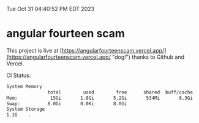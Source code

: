 Tue Oct 31 04:40:52 PM EDT 2023

# angular fourteen scam


This project is live at [https://angularfourteenscam.vercel.app/](https://angularfourteenscam.vercel.app/ "dog!") thanks to Github and Vercel.

CI Status: 

```bash
System Memory
               total        used        free      shared  buff/cache   available
Mem:            15Gi       1.8Gi       5.2Gi       534Mi       8.3Gi        12Gi
Swap:          8.0Gi       0.0Ki       8.0Gi
System Storage
1.1G	.
```
